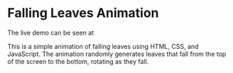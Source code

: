 # Falling Leaves Animation

The live demo can be seen at 

This is a simple animation of falling leaves using HTML, CSS, and JavaScript. The animation randomly generates leaves that fall from the top of the screen to the bottom, rotating as they fall.
